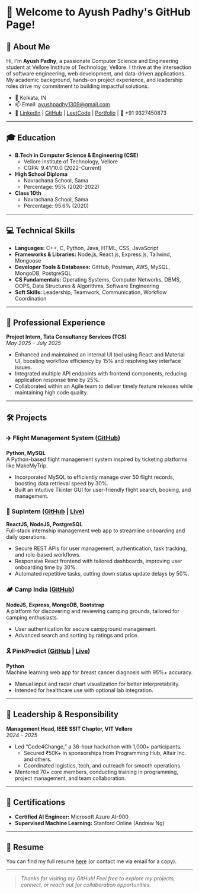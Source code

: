 # 👋 Welcome to Ayush Padhy's GitHub Page!

## 🚀 About Me

Hi, I'm **Ayush Padhy**, a passionate Computer Science and Engineering student at Vellore Institute of Technology, Vellore. I thrive at the intersection of software engineering, web development, and data-driven applications. My academic background, hands-on project experience, and leadership roles drive my commitment to building impactful solutions.

- 📍 Kolkata, IN
- 📫 Email: [ayushpadhy1309@gmail.com](mailto:ayushpadhy1309@gmail.com)
- 🔗 [LinkedIn](#) | [GitHub](#) | [LeetCode](#) | [Portfolio](#) | 📱 +91 9327450873

---

## 🎓 Education

- **B.Tech in Computer Science & Engineering (CSE)**
  - Vellore Institute of Technology, Vellore
  - CGPA: 9.41/10.0 (2022-Current)
- **High School Diploma**
  - Navrachana School, Sama
  - Percentage: 95% (2020-2022)
- **Class 10th**
  - Navrachana School, Sama
  - Percentage: 95.6% (2020)

---

## 💻 Technical Skills

- **Languages:** C++, C, Python, Java, HTML, CSS, JavaScript
- **Frameworks & Libraries:** Node.js, React.js, Express.js, Tailwind, Mongoose
- **Developer Tools & Databases:** GitHub, Postman, AWS, MySQL, MongoDB, PostgreSQL
- **CS Fundamentals:** Operating Systems, Computer Networks, DBMS, OOPS, Data Structures & Algorithms, Software Engineering
- **Soft Skills:** Leadership, Teamwork, Communication, Workflow Coordination

---

## 💼 Professional Experience

**Project Intern, Tata Consultancy Services (TCS)**  
_May 2025 – July 2025_

- Enhanced and maintained an internal UI tool using React and Material UI, boosting workflow efficiency by 15% and resolving key interface issues.
- Integrated multiple API endpoints with frontend components, reducing application response time by 25%.
- Collaborated within an Agile team to deliver timely feature releases while maintaining high code quality.

---

## 🛠️ Projects

### ✈️ Flight Management System ([GitHub](#))
**Python, MySQL**  
A Python-based flight management system inspired by ticketing platforms like MakeMyTrip.
- Incorporated MySQL to efficiently manage over 50 flight records, boosting data retrieval speed by 30%.
- Built an intuitive Tkinter GUI for user-friendly flight search, booking, and management.

### 💼 SupIntern ([GitHub](#) | [Live](#))
**ReactJS, NodeJS, PostgreSQL**  
Full-stack internship management web app to streamline onboarding and daily operations.
- Secure REST APIs for user management, authentication, task tracking, and role-based workflows.
- Responsive React frontend with tailored dashboards, improving user onboarding time by 30%.
- Automated repetitive tasks, cutting down status update delays by 50%.

### 🏕️ Camp India ([GitHub](#))
**NodeJS, Express, MongoDB, Bootstrap**  
A platform for discovering and reviewing camping grounds, tailored for camping enthusiasts.
- User authentication for secure campground management.
- Advanced search and sorting by ratings and price.

### 🎗️ PinkPredict ([GitHub](#) | [Live](#))
**Python**  
Machine learning web app for breast cancer diagnosis with 95%+ accuracy.
- Manual input and radar chart visualization for better interpretability.
- Intended for healthcare use with optional lab integration.

---

## 🏅 Leadership & Responsibility

**Management Head, IEEE SSIT Chapter, VIT Vellore**  
_2024 – 2025_

- Led “Code4Change,” a 36-hour hackathon with 1,000+ participants.
  - Secured ₹50K+ in sponsorships from Programming Hub, Altair Inc. and others.
  - Coordinated logistics, tech, and outreach for smooth operations.
- Mentored 70+ core members, conducting training in programming, project management, and team collaboration.

---

## 📜 Certifications

- **Certified AI Engineer:** Microsoft Azure AI-900
- **Supervised Machine Learning:** Stanford Online (Andrew Ng)

---

## 📄 Resume

You can find my full resume [here](#) (or contact me via email for a copy).

---

> _Thanks for visiting my GitHub! Feel free to explore my projects, connect, or reach out for collaboration opportunities._
